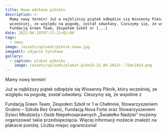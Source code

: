 ```yaml
---
title: Nowa odsłona pikniku
description: >-
  Mamy nowy termin! Już w najbliższy piątek odbędzie się Wiosenny Piknik, który
  wcześniej, ze względu na pogodę, został odwołany. Cieszymy się, że wspólnie z
  Fundacją Green Team, Zespołem Szkół nr [...]
date: 2022-04-19T07:37:21+02:00
tags:
  - news
image: /assets/uploads/piknik-nowa.jpg
imageAlt: zdjęcie tytułowe
gallery:
  - caption: plakat pikniku
    image: /assets/uploads/plakat-piknik-22.04.2022r.-724x1024.png
---
```



Mamy nowy termin!

Już w najbliższy piątek odbędzie się Wiosenny Piknik, który wcześniej, ze względu na pogodę, został odwołany. Cieszymy się, że wspólnie z

Fundacją Green Team, Zespołem Szkół nr 1 w Chełmnie, Stowarzyszeniem Grubno – Szkoła Bez Granic, Fundacją Nova Forte oraz Stowarzyszeniem Dzieci Młodzieży i Osób Niepełnosprawnych „Światełko Nadziei” możemy organizować takie przedsięwzięcia. Więcej informacji możecie znaleźć na plakacie poniżej. Liczba miejsc ograniczona!
